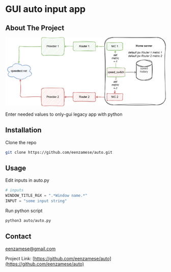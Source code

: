<br />
<div align="center"><h1 align="left">GUI auto input app</h1></div>


<!-- ABOUT THE PROJECT -->
## About The Project
[![Product Name Screen Shot][product-screenshot]](https://example.com)

Enter needed values to only-gui legacy app with python

## Installation

Clone the repo
   ```sh
   git clone https://github.com/eenzamese/auto.git
   ```

## Usage

Edit inputs in auto.py
```py
# inputs
WINDOW_TITLE_RGX = ".*Window name.*"
INPUT = "some input string"
```

Run python script
   ```sh
   python3 auto/auto.py
   ```
<!-- LICENSE -->

## Contact

eenzamese@gmail.com

Project Link: [https://github.com/eenzamese/auto](https://github.com/eenzamese/auto)


[product-screenshot]: scheme/simple_scheme.drawio.png

